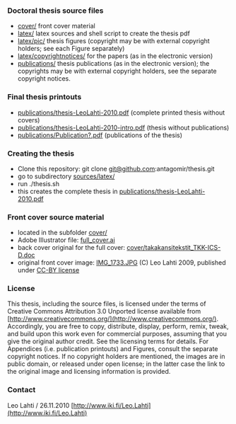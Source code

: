 
### Doctoral thesis source files

* [cover/](cover) front cover material
* [latex/](latex) latex sources and shell script to create the thesis pdf
* [latex/pic/](latex/pic/) thesis figures (copyright may be with external copyright holders; see each Figure separately)
* [latex/copyrightnotices/](latex/copyrightnotices/) for the papers (as in the electronic version)
* [publications/](publications/) thesis publications (as in the electronic version); the copyrights may be with external copyright holders, see the
separate copyright notices.

### Final thesis printouts

* [publications/thesis-LeoLahti-2010.pdf](publications/thesis-LeoLahti-2010.pdf) (complete printed thesis without covers)
* [publications/thesis-LeoLahti-2010-intro.pdf](publications/thesis-LeoLahti-2010-intro.pdf) (thesis without publications)
* [publications/Publication?.pdf](publications/) (publications of the thesis)


### Creating the thesis 
* Clone this repository: git clone git@github.com:antagomir/thesis.git
* go to subdirectory [sources/latex/](latex)
* run ./thesis.sh
* this creates the complete thesis in [publications/thesis-LeoLahti-2010.pdf](publications/thesis-LeoLahti-2010.pdf)

### Front cover source material
* located in the subfolder [cover/](cover)
* Adobe Illustrator file: [full_cover.ai](cover/full_cover.ai)
* back cover original for the full cover: [cover/takakansitekstit_TKK-ICS-D.doc](takakansitekstit_TKK-ICS-D.doc)
* original front cover image: [IMG_1733.JPG](cover/IMG_1733.JPG) (C) Leo Lahti 2009, published under [CC-BY license]((http://www.creativecommons.org/))

### License 

This thesis, including the source files, is licensed under the terms
of Creative Commons Attribution 3.0 Unported license available from
[http://www.creativecommons.org/](http://www.creativecommons.org/). Accordingly,
you are free to copy, distribute, display, perform, remix, tweak, and
build upon this work even for commercial purposes, assuming that you
give the original author credit. See the licensing terms for
details. For Appendices (i.e. publication printouts) and Figures,
consult the separate copyright notices. If no copyright holders are
mentioned, the images are in public domain, or released under open
license; in the latter case the link to the original image and
licensing information is provided.

### Contact

Leo Lahti / 26.11.2010
[http://www.iki.fi/Leo.Lahti](http://www.iki.fi/Leo.Lahti)

